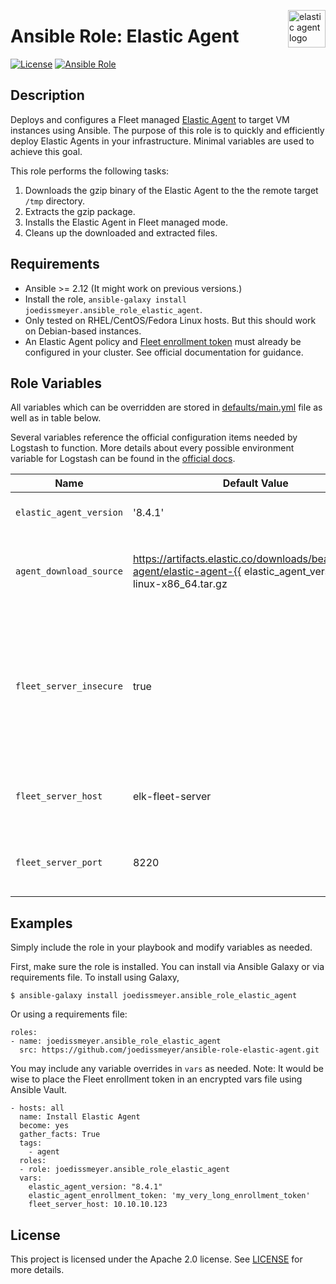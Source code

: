<p><img src="https://static-www.elastic.co/v3/assets/bltefdd0b53724fa2ce/blt77c2da6e0198746e/620ac24e6662ca0a6f617114/icon-agent-32-color.svg" alt="elastic agent logo" title="agent" align="right" height="60" /></p>

# Ansible Role: Elastic Agent

[![License](https://img.shields.io/badge/license-Apache%202.0-blue.svg)](https://opensource.org/licenses/Apache-2.0)
[![Ansible Role](https://img.shields.io/badge/ansible%20role-joedissmeyer.ansible_role_elastic_agent-blue.svg)](https://galaxy.ansible.com/joedissmeyer/ansible_role_elastic_agent)

## Description

Deploys and configures a Fleet managed [Elastic Agent](https://www.elastic.co/elastic-agent/) to target VM instances using Ansible. The purpose of this role is to quickly and efficiently deploy Elastic Agents in your infrastructure. Minimal variables are used to achieve this goal.

This role performs the following tasks:

1. Downloads the gzip binary of the Elastic Agent to the the remote target `/tmp` directory.
2. Extracts the gzip package.
3. Installs the Elastic Agent in Fleet managed mode.
4. Cleans up the downloaded and extracted files.

## Requirements

- Ansible >= 2.12 (It might work on previous versions.)
- Install the role, `ansible-galaxy install joedissmeyer.ansible_role_elastic_agent`.
- Only tested on RHEL/CentOS/Fedora Linux hosts. But this should work on Debian-based instances.
- An Elastic Agent policy and [Fleet enrollment token](https://www.elastic.co/guide/en/fleet/current/fleet-enrollment-tokens.html) must already be configured in your cluster. See official documentation for guidance.

## Role Variables

All variables which can be overridden are stored in [defaults/main.yml](defaults/main.yml) file as well as in table below.

Several variables reference the official configuration items needed by Logstash to function. More details about every possible environment variable for Logstash can be found in the [official docs](https://www.elastic.co/guide/en/logstash/master/index.html).

| Name           | Default Value | Description                        |
| -------------- | ------------- | -----------------------------------|
| `elastic_agent_version` | '8.4.1' | The version of Logstash to download and install. |
| `agent_download_source` | https://artifacts.elastic.co/downloads/beats/elastic-agent/elastic-agent-{{ elastic_agent_version }}-linux-x86_64.tar.gz | URL to download the Elastic Agent gzip package from. Relies on the `elastic_agent_version` variable to be set. |
| `fleet_server_insecure` | true | Define whether or not the Fleet server is listening on insecure HTTP/HTTPS (i.e. using self-signed certificates) or is secure. This setting is not yet fully implemented and is present for future enhancements of this role. |
| `fleet_server_host` | elk-fleet-server | The fleet server to register the agent to. This variable can be a hostname or IP address. |
| `fleet_server_port` | 8220 | The destination port for the Elasticsearch ingest endpoint. This is used in logstash pipelines. |

## Examples

Simply include the role in your playbook and modify variables as needed.

First, make sure the role is installed.
You can install via Ansible Galaxy or via requirements file.
To install using Galaxy,

```shell
$ ansible-galaxy install joedissmeyer.ansible_role_elastic_agent
```

Or using a requirements file:

```
roles:
- name: joedissmeyer.ansible_role_elastic_agent
  src: https://github.com/joedissmeyer/ansible-role-elastic-agent.git
```

You may include any variable overrides in `vars` as needed.
Note: It would be wise to place the Fleet enrollment token in an encrypted vars file using Ansible Vault.

```
- hosts: all
  name: Install Elastic Agent
  become: yes
  gather_facts: True
  tags:
    - agent
  roles:
  - role: joedissmeyer.ansible_role_elastic_agent
  vars:
    elastic_agent_version: "8.4.1"
    elastic_agent_enrollment_token: 'my_very_long_enrollment_token'
    fleet_server_host: 10.10.10.123
```

## License

This project is licensed under the Apache 2.0 license. See [LICENSE](/LICENSE) for more details.